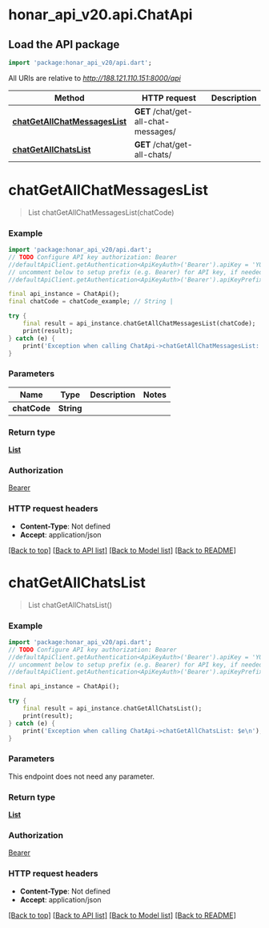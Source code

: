 # honar_api_v20.api.ChatApi

## Load the API package
```dart
import 'package:honar_api_v20/api.dart';
```

All URIs are relative to *http://188.121.110.151:8000/api*

Method | HTTP request | Description
------------- | ------------- | -------------
[**chatGetAllChatMessagesList**](ChatApi.md#chatgetallchatmessageslist) | **GET** /chat/get-all-chat-messages/ | 
[**chatGetAllChatsList**](ChatApi.md#chatgetallchatslist) | **GET** /chat/get-all-chats/ | 


# **chatGetAllChatMessagesList**
> List<Message> chatGetAllChatMessagesList(chatCode)



### Example
```dart
import 'package:honar_api_v20/api.dart';
// TODO Configure API key authorization: Bearer
//defaultApiClient.getAuthentication<ApiKeyAuth>('Bearer').apiKey = 'YOUR_API_KEY';
// uncomment below to setup prefix (e.g. Bearer) for API key, if needed
//defaultApiClient.getAuthentication<ApiKeyAuth>('Bearer').apiKeyPrefix = 'Bearer';

final api_instance = ChatApi();
final chatCode = chatCode_example; // String | 

try {
    final result = api_instance.chatGetAllChatMessagesList(chatCode);
    print(result);
} catch (e) {
    print('Exception when calling ChatApi->chatGetAllChatMessagesList: $e\n');
}
```

### Parameters

Name | Type | Description  | Notes
------------- | ------------- | ------------- | -------------
 **chatCode** | **String**|  | 

### Return type

[**List<Message>**](Message.md)

### Authorization

[Bearer](../README.md#Bearer)

### HTTP request headers

 - **Content-Type**: Not defined
 - **Accept**: application/json

[[Back to top]](#) [[Back to API list]](../README.md#documentation-for-api-endpoints) [[Back to Model list]](../README.md#documentation-for-models) [[Back to README]](../README.md)

# **chatGetAllChatsList**
> List<ChatGetAllChatsList200ResponseInner> chatGetAllChatsList()



### Example
```dart
import 'package:honar_api_v20/api.dart';
// TODO Configure API key authorization: Bearer
//defaultApiClient.getAuthentication<ApiKeyAuth>('Bearer').apiKey = 'YOUR_API_KEY';
// uncomment below to setup prefix (e.g. Bearer) for API key, if needed
//defaultApiClient.getAuthentication<ApiKeyAuth>('Bearer').apiKeyPrefix = 'Bearer';

final api_instance = ChatApi();

try {
    final result = api_instance.chatGetAllChatsList();
    print(result);
} catch (e) {
    print('Exception when calling ChatApi->chatGetAllChatsList: $e\n');
}
```

### Parameters
This endpoint does not need any parameter.

### Return type

[**List<ChatGetAllChatsList200ResponseInner>**](ChatGetAllChatsList200ResponseInner.md)

### Authorization

[Bearer](../README.md#Bearer)

### HTTP request headers

 - **Content-Type**: Not defined
 - **Accept**: application/json

[[Back to top]](#) [[Back to API list]](../README.md#documentation-for-api-endpoints) [[Back to Model list]](../README.md#documentation-for-models) [[Back to README]](../README.md)

